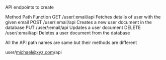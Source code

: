API endpoints to create

Method    Path                  Function
GET       /user/:email/api      Fetches details of user with the given email
POST      /user/:email/api      Creates a new user document in the database
PUT       /user/:email/api      Updates a user document
DELETE    /user/:email/api      Deletes a user document from the database

All the API path names are same but their methods are different

user/michael@xyz.com/api
